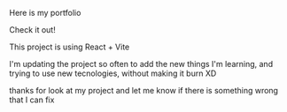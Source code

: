 Here is my portfolio 

Check it out!

This project is using React + Vite

I'm updating the project so often to add the new things
I'm learning, and trying to use new tecnologies,
without making it burn XD

thanks for look at my project and let me know if there is something wrong that I can fix
